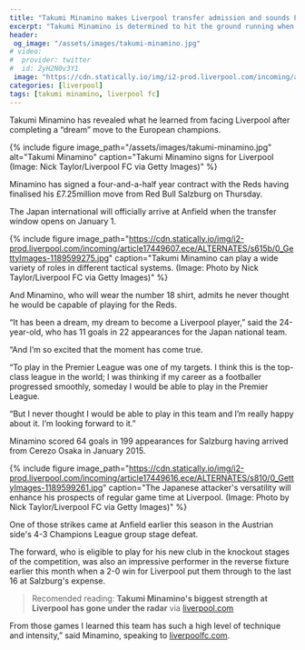 ```yaml
---
title: "Takumi Minamino makes Liverpool transfer admission and sounds Premier League and Champions League vow"
excerpt: "Takumi Minamino is determined to hit the ground running when he officially becomes a Liverpool player on January 1, as he aims to bring his trophy-winning habit with him from Red Bull Salzburg."
header:
 og_image: "/assets/images/takumi-minamino.jpg"
# video:
#  provider: twitter
#  id: 2yH2N0v3Y1
 image: "https://cdn.statically.io/img/i2-prod.liverpool.com/incoming/article17449616.ece/ALTERNATES/s810/0_GettyImages-1189599261.jpg?filter=grayscale"
categories: [liverpool]
tags: [takumi minamino, liverpool fc]
---
```

Takumi Minamino has revealed what he learned from facing Liverpool after completing a “dream” move to the European champions.

{% include figure image_path="/assets/images/takumi-minamino.jpg" alt="Takumi Minamino" caption="Takumi Minamino signs for Liverpool (Image: Nick Taylor/Liverpool FC via Getty Images)" %}

Minamino has signed a four-and-a-half year contract with the Reds having finalised his £7.25million move from Red Bull Salzburg on Thursday.

The Japan international will officially arrive at Anfield when the transfer window opens on January 1.

{% include figure image_path="https://cdn.statically.io/img/i2-prod.liverpool.com/incoming/article17449607.ece/ALTERNATES/s615b/0_GettyImages-1189599275.jpg" caption="Takumi Minamino can play a wide variety of roles in different tactical systems. (Image: Photo by Nick Taylor/Liverpool FC via Getty Images)" %}

And Minamino, who will wear the number 18 shirt, admits he never thought he would be capable of playing for the Reds.

“It has been a dream, my dream to become a Liverpool player,” said the 24-year-old, who has 11 goals in 22 appearances for the Japan national team.

“And I’m so excited that the moment has come true.

“To play in the Premier League was one of my targets. I think this is the top-class league in the world; I was thinking if my career as a footballer progressed smoothly, someday I would be able to play in the Premier League.

“But I never thought I would be able to play in this team and I’m really happy about it. I’m looking forward to it.”

Minamino scored 64 goals in 199 appearances for Salzburg having arrived from Cerezo Osaka in January 2015.

{% include figure image_path="https://cdn.statically.io/img/i2-prod.liverpool.com/incoming/article17449616.ece/ALTERNATES/s810/0_GettyImages-1189599261.jpg" caption="The Japanese attacker's versatility will enhance his prospects of regular game time at Liverpool. (Image: Photo by Nick Taylor/Liverpool FC via Getty Images)" %}

One of those strikes came at Anfield earlier this season in the Austrian side's 4-3 Champions League group stage defeat.

The forward, who is eligible to play for his new club in the knockout stages of the competition, was also an impressive performer in the reverse fixture earlier this month when a 2-0 win for Liverpool put them through to the last 16 at Salzburg's expense.

> Recomended reading: **Takumi Minamino's biggest strength at Liverpool has gone under the radar** via [liverpool.com](https://www.liverpool.com/liverpool-fc-news/transfer-news/takumi-minamino-liverpool-position-klopp-17449487)

From those games I learned this team has such a high level of technique and intensity,” said Minamino, speaking to [liverpoolfc.com](https://www.liverpoolfc.com/news/first-team/379061-takumi-minamino-first-liverpool-interview).
